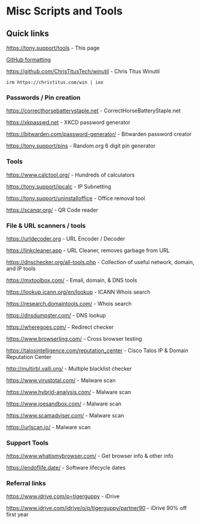 # Misc Scripts and Tools
## Quick links
https://tony.support/tools - This page

[GitHub formatting](https://docs.github.com/en/get-started/writing-on-github/getting-started-with-writing-and-formatting-on-github/basic-writing-and-formatting-syntax/)

https://github.com/ChrisTitusTech/winutil - Chris Titus Winutil

    irm https://christitus.com/win | iex
  
### Passwords / Pin creation

https://correcthorsebatterystaple.net - CorrectHorseBatteryStaple.net

https://xkpasswd.net - XKCD password generator

https://bitwarden.com/password-generator/ - Bitwarden password creator

https://tony.support/pins - Random.org 6 digit pin generator

### Tools

https://www.calctool.org/ - Hundreds of calculators

https://tony.support/ipcalc - IP Subnetting

https://tony.support/uninstalloffice - Office removal tool

https://scanqr.org/ - QR Code reader

### File & URL scanners / tools

https://urldecoder.org - URL Encoder / Decoder

https://linkcleaner.app - URL Cleaner, removes garbage from URL

https://dnschecker.org/all-tools.php - Collection of useful network, domain, and IP tools

https://mxtoolbox.com/ - Email, domain, & DNS tools

https://lookup.icann.org/en/lookup - ICANN Whois search

https://research.domaintools.com/ - Whois search

https://dnsdumpster.com/ - DNS lookup

https://wheregoes.com/ - Redirect checker

https://www.browserling.com/ - Cross browser testing

https://talosintelligence.com/reputation_center - Cisco Talos IP & Domain Reputation Center

http://multirbl.valli.org/ - Multiple blacklist checker

https://www.virustotal.com/ - Malware scan

https://www.hybrid-analysis.com/ - Malware scan

https://www.joesandbox.com/ - Malware scan

https://www.scamadviser.com/ - Malware scan

https://urlscan.io/ - Malware scan

### Support Tools

https://www.whatismybrowser.com/ - Get browser info & other info

https://endoflife.date/ - Software lifecycle dates

### Referral links

https://www.idrive.com/p=tigerguppy - iDrive

https://www.idrive.com/idrive/o/p/tigerguppy/partner90 - iDrive 90% off first year
